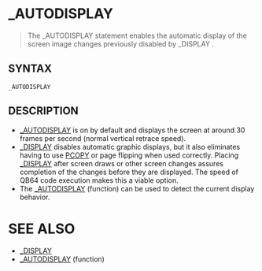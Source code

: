 # _AUTODISPLAY
> The _AUTODISPLAY statement enables the automatic display of the screen image changes previously disabled by _DISPLAY .

## SYNTAX
`_AUTODISPLAY`

## DESCRIPTION
* [_AUTODISPLAY](_AUTODISPLAY.md) is on by default and displays the screen at around 30 frames per second (normal vertical retrace speed).
* [_DISPLAY](_DISPLAY.md) disables automatic graphic displays, but it also eliminates having to use [PCOPY](PCOPY.md) or page flipping when used correctly. Placing [_DISPLAY](_DISPLAY.md) after screen draws or other screen changes assures completion of the changes before they are displayed. The speed of QB64 code execution makes this a viable option.
* The [_AUTODISPLAY](_AUTODISPLAY.md) (function) can be used to detect the current display behavior.


# SEE ALSO
* [_DISPLAY](_DISPLAY.md)
* [_AUTODISPLAY](_AUTODISPLAY.md) (function)


